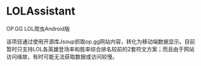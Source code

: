# LOLAssistant
OP.GG LOL爬虫Android版

该项目通过使用开源库Jsoup抓取op.gg网站内容，转化为移动端数据显示。目前暂时只支持LOL各英雄登场率和胜率综合排名较前的2套符文方案；而且由于网站访问缘故，有时可能无法获取数据或访问较慢。

